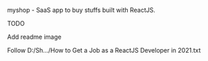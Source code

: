 myshop - SaaS app to buy stuffs built with ReactJS.


TODO

Add readme image

Follow D:/Sh.../How to Get a Job as a ReactJS Developer in 2021.txt
